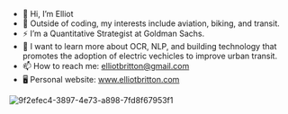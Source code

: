 - 👋 Hi, I’m Elliot
- 👀 Outside of coding, my interests include aviation, biking, and transit.
- ⚡️ I’m a Quantitative Strategist at Goldman Sachs.
- 🌱 I want to learn more about OCR, NLP, and building technology that promotes the adoption of electric vechicles to improve urban transit.
- 📫 How to reach me: elliotbritton@gmail.com
- 🖥️ Personal website: www.elliotbritton.com


<!---
ebritt07/ebritt07 is a ✨ special ✨ repository because its `README.md` (this file) appears on your GitHub profile.
You can click the Preview link to take a look at your changes.
--->
![9f2efec4-3897-4e73-a898-7fd8f67953f1](https://user-images.githubusercontent.com/44182357/192851408-d21cca76-5b5b-4b4f-a2de-b4e6325c3d2f.JPG)

